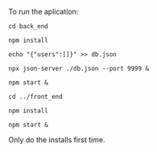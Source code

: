To run the aplication:

`cd back_end`

`npm install`

`echo "{"users":[]}" >> db.json`

`npx json-server ./db.json --port 9999 &`

`npm start &`

`cd ../front_end`

`npm install`

`npm start &`

Only do the installs first time.